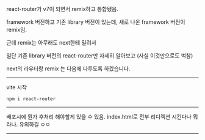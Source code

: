 react-router가 v7이 되면서 remix하고 통합됐음.

framework 버전하고 기존 library 버전이 있는데,
새로 나온 framework 버전이 remix임.

근데 remix는 아무래도 next한테 밀려서

일단 기존 library 버전의 react-router만 자세히 알아보고 (사실 이것만으로도 벅참)

next의 라우터랑 remix 는 다음에 다루도록 하겠습니다.

---

vite 시작

`npm i react-router`

---

배포시에 뭔가 후처리 해야할게 있을 수 있음.
index.html로 전부 리디렉션 시킨다나 뭐라나.
유의하길 ㅇㅇ

---
